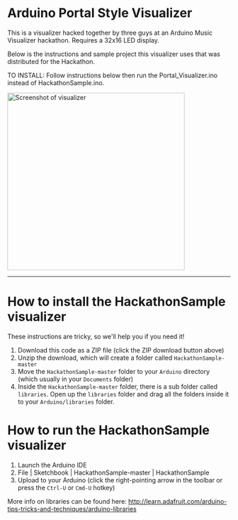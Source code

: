 # Arduino Portal Style Visualizer

This is a visualizer hacked together by three guys at an Arduino Music Visualizer hackathon. Requires a 32x16 LED display.

Below is the instructions and sample project this visualizer uses that was distributed for the Hackathon.

TO INSTALL: Follow instructions below then run the Portal_Visualizer.ino instead of HackathonSample.ino.


<img src="http://www.likethemammal.com/images/github/PortalVisualizer.jpg" width="400" alt="Screenshot of visualizer" title="Screenshot"/>

<br>
<hr>

# How to install the HackathonSample visualizer

These instructions are tricky, so we'll help you if you need it!

1. Download this code as a ZIP file (click the ZIP download button above)
2. Unzip the download, which will create a folder called `HackathonSample-master`
3. Move the `HackathonSample-master` folder to your `Arduino` directory (which usually in your `Documents` folder)
4. Inside the `HackathonSample-master` folder, there is a sub folder called `libraries`. Open up the `libraries` folder and drag all the folders inside it to your `Arduino/libraries` folder.

# How to run the HackathonSample visualizer

1. Launch the Arduino IDE
2. File | Sketchbook | HackathonSample-master | HackathonSample
3. Upload to your Arduino (click the right-pointing arrow in the toolbar or press the `Ctrl-U` or `Cmd-U` hotkey)

More info on libraries can be found here: <http://learn.adafruit.com/arduino-tips-tricks-and-techniques/arduino-libraries>
